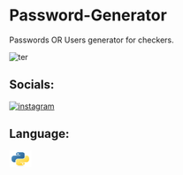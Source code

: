 # Password-Generator
Passwords OR Users generator for checkers.

![ter](https://user-images.githubusercontent.com/104280578/164953838-c65eca70-86c3-4c90-ab77-5f09c4c7361d.png)


<h2>Socials:</h2>
 <a href="https://www.instagram.com/thrudespair/">
   <img style="height: 30px; width:40px;" src="https://raw.githubusercontent.com/rahuldkjain/github-profile-readme-generator/master/src/images/icons/Social/instagram.svg" alt="instagram"> </img>
  </a>
  
<h2>Language:</h2>
   <img style="height: 30px; width:40px;" src="https://raw.githubusercontent.com/devicons/devicon/master/icons/python/python-original.svg" alt="Python"> </img>
